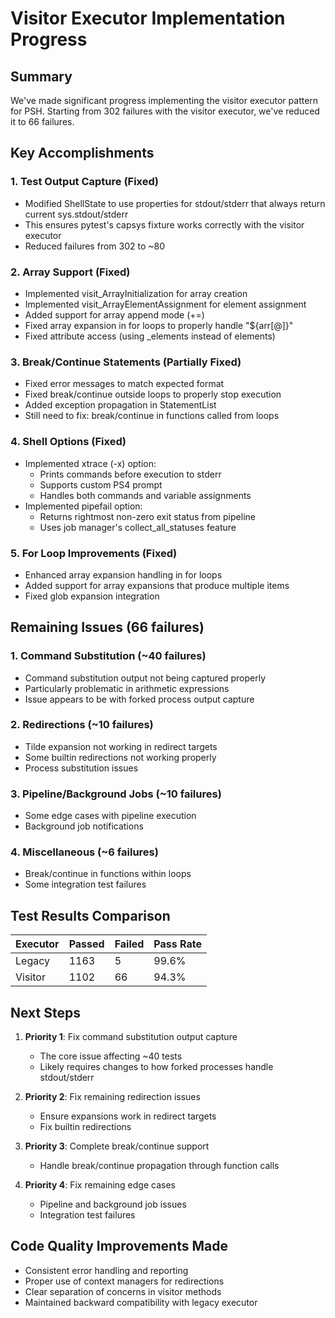 # Visitor Executor Implementation Progress

## Summary
We've made significant progress implementing the visitor executor pattern for PSH. Starting from 302 failures with the visitor executor, we've reduced it to 66 failures.

## Key Accomplishments

### 1. Test Output Capture (Fixed)
- Modified ShellState to use properties for stdout/stderr that always return current sys.stdout/stderr
- This ensures pytest's capsys fixture works correctly with the visitor executor
- Reduced failures from 302 to ~80

### 2. Array Support (Fixed)
- Implemented visit_ArrayInitialization for array creation
- Implemented visit_ArrayElementAssignment for element assignment
- Added support for array append mode (+=)
- Fixed array expansion in for loops to properly handle "${arr[@]}"
- Fixed attribute access (using _elements instead of elements)

### 3. Break/Continue Statements (Partially Fixed)
- Fixed error messages to match expected format
- Fixed break/continue outside loops to properly stop execution
- Added exception propagation in StatementList
- Still need to fix: break/continue in functions called from loops

### 4. Shell Options (Fixed)
- Implemented xtrace (-x) option:
  - Prints commands before execution to stderr
  - Supports custom PS4 prompt
  - Handles both commands and variable assignments
- Implemented pipefail option:
  - Returns rightmost non-zero exit status from pipeline
  - Uses job manager's collect_all_statuses feature

### 5. For Loop Improvements (Fixed)
- Enhanced array expansion handling in for loops
- Added support for array expansions that produce multiple items
- Fixed glob expansion integration

## Remaining Issues (66 failures)

### 1. Command Substitution (~40 failures)
- Command substitution output not being captured properly
- Particularly problematic in arithmetic expressions
- Issue appears to be with forked process output capture

### 2. Redirections (~10 failures)  
- Tilde expansion not working in redirect targets
- Some builtin redirections not working properly
- Process substitution issues

### 3. Pipeline/Background Jobs (~10 failures)
- Some edge cases with pipeline execution
- Background job notifications

### 4. Miscellaneous (~6 failures)
- Break/continue in functions within loops
- Some integration test failures

## Test Results Comparison

| Executor | Passed | Failed | Pass Rate |
|----------|--------|--------|-----------|
| Legacy   | 1163   | 5      | 99.6%     |
| Visitor  | 1102   | 66     | 94.3%     |

## Next Steps

1. **Priority 1**: Fix command substitution output capture
   - The core issue affecting ~40 tests
   - Likely requires changes to how forked processes handle stdout/stderr

2. **Priority 2**: Fix remaining redirection issues
   - Ensure expansions work in redirect targets
   - Fix builtin redirections

3. **Priority 3**: Complete break/continue support
   - Handle break/continue propagation through function calls

4. **Priority 4**: Fix remaining edge cases
   - Pipeline and background job issues
   - Integration test failures

## Code Quality Improvements Made

- Consistent error handling and reporting
- Proper use of context managers for redirections
- Clear separation of concerns in visitor methods
- Maintained backward compatibility with legacy executor